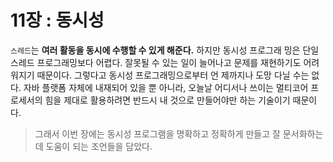 # 11장 : 동시성

`스레드`는 **여러 활동을 동시에 수행할 수 있게 해준다.** 하지만 동시성 프로그래 밍은 단일 스레드 프로그래밍보다 어렵다. 잘못될 수 있는 일이 늘어나고 문제를 재현하기도 어려워지기 때문이다. 그렇다고 동시성 프로그래밍으로부터 언 제까지나 도망 다닐 수는 없다. 자바 플랫폼 자체에 내재되어 있을 뿐 아니라, 오늘날 어디서나 쓰이는 멀티코어 프로세서의 힘을 제대로 활용하려면 반드시 내 것으로 만들어야만 하는 기술이기 때문이다.&#x20;

> 그래서 이번 장에는 동시성 프로그램을 명확하고 정확하게 만들고 잘 문서화하는 데 도움이 되는 조언들을 담았다.
